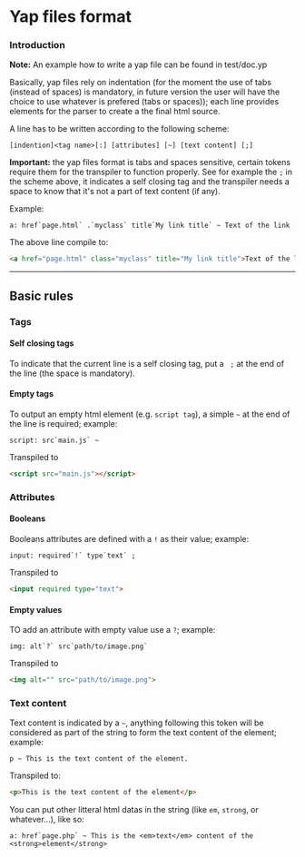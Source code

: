 # Yap files format

### Introduction

**Note:** An example how to write a yap file can be found in test/doc.yp

Basically, yap files rely on indentation (for the moment the use of tabs (instead of spaces) is mandatory, in future version the user will have the choice to use whatever is prefered (tabs or spaces)); each line provides elements for the parser to create a the final html source.

A line has to be written according to the following scheme:

```
[indention]<tag name>[:] [attributes] [~] [text content] [;]
```

**Important:** the yap files format is tabs and spaces sensitive, certain tokens require them for the transpiler to function properly. See for example the `;` in the scheme above, it indicates a self closing tag and the transpiler needs a space to know that it's not a part of text content (if any).

Example:

```yap
a: href`page.html` .`myclass` title`My link title` ~ Text of the link
```
The above line compile to:

```html
<a href="page.html" class="myclass" title="My link title">Text of the link</a>
```

----

## Basic rules

### Tags

#### Self closing tags

To indicate that the current line is a self closing tag, put a ` ;` at the end of the line (the space is mandatory).

#### Empty tags

To output an empty html element (e.g. `script tag`), a simple `~` at the end of the line is required; example:

```
script: src`main.js` ~
```

Transpiled to

```html
<script src="main.js"></script>
```

### Attributes

#### Booleans

Booleans attributes are defined with a `!` as their value; example:

```
input: required`!` type`text` ;
```

Transpiled to

```html
<input required type="text">
```

#### Empty values

TO add an attribute with empty value use a `?`; example:

```
img: alt`?` src`path/to/image.png`
```

Transpiled to

```html
<img alt="" src="path/to/image.png">
```

### Text content

Text content is indicated by a `~`, anything following this token will be considered as part of the string to form the text content of the element; example:

```
p ~ This is the text content of the element.
```

Transpiled to:

```html
<p>This is the text content of the element</p>
```

You can put other litteral html datas in the string (like `em`, `strong`, or whatever...), like so:

```
a: href`page.php` ~ This is the <em>text</em> content of the <strong>element</strong>
```

